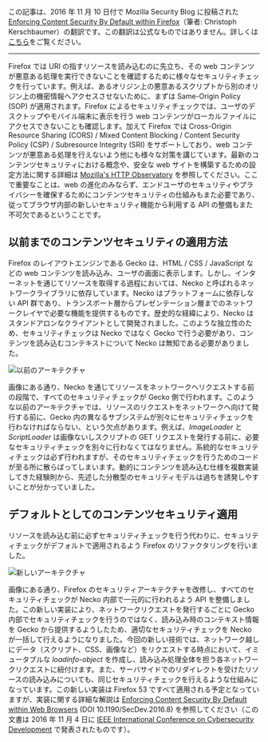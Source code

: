 この記事は、2016 年 11 月 10 日付で Mozilla Security Blog に投稿された [Enforcing Content Security By Default within Firefox](https://blog.mozilla.org/security/2016/11/10/enforcing-content-security-by-default-within-firefox/)（筆者: Christoph Kerschbaumer）の翻訳です。この翻訳は公式なものではありません。詳しくは[こちら](http://mozsec-jp.hatenablog.jp/entry/2015/09/11/025027)をご覧ください。

*****

Firefox では URI の指すリソースを読み込むのに先立ち、その web コンテンツが悪意ある処理を実行できないことを確認するために様々なセキュリティチェックを行っています。例えば、あるオリジン上の悪意あるスクリプトから別のオリジン上の機密情報へアクセスさせないために、まずは Same-Origin Policy (SOP) が適用されます。Firefox によるセキュリティチェックでは、ユーザのデスクトップやモバイル端末に表示を行う web コンテンツがローカルファイルにアクセスできないことも確認します。加えて Firefox では Cross-Origin Resource Sharing (CORS) / Mixed Content Blocking / Content Security Policy (CSP) / Subresource Integrity (SRI) をサポートしており、web コンテンツが悪意ある処理を行えないよう他にも様々な対策を講じています。最新のコンテンツセキュリティにおける概念や、安全な web サイトを構築するための設定方法に関する詳細は [Mozilla's HTTP Observatory](https://observatory.mozilla.org/) を参照してください。ここで重要なことは、web の進化のみならず、エンドユーザのセキュリティやプライバシーを確保するためにコンテンツセキュリティの仕組みもまた必要であり、従ってブラウザ内部の新しいセキュリティ機能から利用する API の整備もまた不可欠であるということです。

## 以前までのコンテンツセキュリティの適用方法

Firefox のレイアウトエンジンである Gecko は、HTML / CSS / JavaScript などの web コンテンツを読み込み、ユーザの画面に表示します。しかし、インターネットを通じてリソースを取得する過程においては、Necko と呼ばれるネットワークライブラリに依存しています。Necko はプラットフォームに依存しない API 群であり、トランスポート層からプレゼンテーション層までのネットワークレイヤで必要な機能を提供するものです。歴史的な経緯により、Necko はスタンドアロンなクライアントとして開発されました。このような独立性のため、セキュリティチェックは Necko ではなく Gecko で行う必要があり、コンテンツを読み込むコンテキストについて Necko は無知である必要がありました。

![以前のアーキテクチャ](https://blog.mozilla.org/security/files/2016/11/opt_in_gecko-600x355.png)

画像にある通り、Necko を通じてリソースをネットワークへリクエストする前の段階で、すべてのセキュリティチェックが Gecko 側で行われます。このような以前のアーキテクチャでは、リソースのリクエストをネットワークへ向けて発行する前に、Gecko 内の異なるサブシステムが別々にセキュリティチェックを行わなければならない、という欠点があります。例えば、*ImageLoader* と *ScriptLoader* は画像ないしスクリプトの GET リクエストを発行する前に、必要なセキュリティチェックを別々に行わなくてはなりません。系統的なセキュリティチェックは必ず行われますが、そのセキュリティチェックを行うためのコードが至る所に散らばってしまいます。動的にコンテンツを読み込む仕様を複数実装してきた経験則から、先述した分散型のセキュリティモデルは過ちを誘発しやすいことが分かっていました。

## デフォルトとしてのコンテンツセキュリティ適用

リソースを読み込む前に必ずセキュリティチェックを行う代わりに、セキュリティチェックがデフォルトで適用されるよう Firefox のリファクタリングを行いました。

![新しいアーキテクチャ](https://blog.mozilla.org/security/files/2016/11/opt_out_gecko-600x355.png)

画像にある通り、Firefox のセキュリティアーキテクチャを改修し、すべてのセキュリティチェックが Necko 内部で一元的に行われるよう API を整備しました。この新しい実装により、ネットワークリクエストを発行するごとに Gecko 内部でセキュリティチェックを行うのではなく、読み込み時のコンテキスト情報を Gecko から提供するようしたため、適切なセキュリティチェックを Necko が一括して行えるようになりました。今回の新しい技術では、ネットワーク越しにデータ（スクリプト、CSS、画像など）をリクエストする時点において、イミュータブルな *loadinfo-object* を作成し、読み込み処理全体を担う各ネットワークリクエストに紐付けます。また、サーバサイドでのリダイレクトを受けたリソースの読み込みについても、同じセキュリティチェックを行えるような仕組みになっています。この新しい実装は Firefox 53 ですべて適用される予定となっていますが、実装に関する詳細な解説は [Enforcing Content Security By Default within Web Browsers](https://blog.mozilla.org/security/files/2016/11/5589a101.pdf) (DOI 10.1190/SecDev.2016.8) を参照してください（この文書は 2016 年 11 月 4 日に [IEEE International Conference on Cybersecurity Development](http://secdev.ieee.org/) で発表されたものです）。
